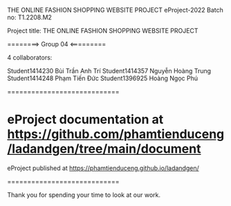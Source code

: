 THE ONLINE FASHION SHOPPING WEBSITE PROJECT
eProject-2022 Batch no: T1.2208.M2

Project title: THE ONLINE FASHION SHOPPING WEBSITE PROJECT

========> Group 04 <=========

4 collaborators:

Student1414230 Bùi Trần Anh Trí
Student1414357 Nguyễn Hoàng Trung
Student1414248 Phạm Tiến Đức
Student1396925 Hoàng Ngọc Phú

============================

eProject documentation at https://github.com/phamtienduceng/ladandgen/tree/main/document
============================

eProject published at https://phamtienduceng.github.io/ladandgen/

============================

Thank you for spending your time to look at our work. 
